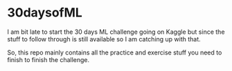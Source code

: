 # 30daysofML

I am bit late to start the 30 days ML challenge going on Kaggle but since the stuff to follow through is still available so I am catching up with that.

So, this repo mainly contains all the practice and exercise stuff you need to finish to finish the challenge. 
